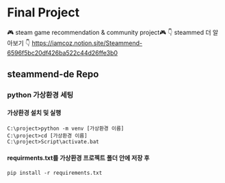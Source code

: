 # Final Project <steammend>
🎮 steam game recommendation & community project🎮
👇 steammed 더 알아보기 👇
https://iamcoz.notion.site/Steammend-6596f5bc20df426ba522c44d26ffe3b0
## steammend-de Repo

### python 가상환경 세팅

#### 가상환경 설치 및 실행 
```
C:\project>python -m venv [가상환경 이름]
C:\project>cd [가상환경 이름]
C:\project>Script\activate.bat
```
#### requirments.txt를 가상환경 프로젝트 폴더 안에 저장 후
```
pip install -r requirements.txt
```
